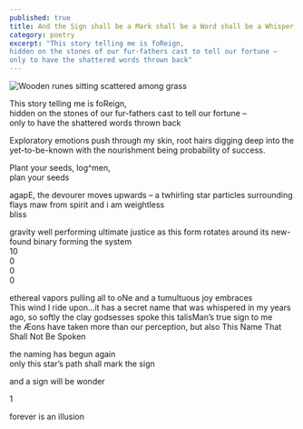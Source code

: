 ```yaml
---
published: true
title: And the Sign shall be a Mark shall be a Word shall be a Whisper
category: poetry
excerpt: "This story telling me is foReign,  
hidden on the stones of our fur-fathers cast to tell our fortune –  
only to have the shattered words thrown back"
---
```

![Wooden runes sitting scattered among grass]({{site.baseurl}}/assets/images/runes-928569.jpg)

This story telling me is foReign,  
hidden on the stones of our fur-fathers cast to tell our fortune –  
only to have the shattered words thrown back

Exploratory emotions push through my skin, root hairs digging deep into the yet-to-be-known with the nourishment being probability of success.

Plant your seeds, log^men,  
plan your seeds

agapE, the devourer moves upwards – a twhirling star particles surrounding flays maw from spirit and i am   weightless  
bliss

gravity well performing ultimate justice as this form rotates around its new-found binary forming the system  
10  
0  
0  
0

ethereal vapors pulling all to oNe and a tumultuous joy embraces  
This wind I ride upon…it has a secret name that was whispered in my years ago, so softly the clay godsesses spoke this talisMan’s true sign to me  
the Æons have taken more than our perception, but also This Name That Shall Not Be Spoken

the naming has begun again  
only this star’s path shall mark the sign

and a sign will be wonder

1

forever is an illusion
